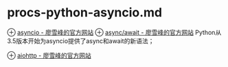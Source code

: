 # procs-python-asyncio.md
⊕ [asyncio - 廖雪峰的官方网站](https://www.liaoxuefeng.com/wiki/0014316089557264a6b348958f449949df42a6d3a2e542c000/001432090954004980bd351f2cd4cc18c9e6c06d855c498000)
⊕ [async/await - 廖雪峰的官方网站](https://www.liaoxuefeng.com/wiki/0014316089557264a6b348958f449949df42a6d3a2e542c000/00144661533005329786387b5684be385062a121e834ac7000)
    Python从3.5版本开始为asyncio提供了async和await的新语法；

⊕ [aiohttp - 廖雪峰的官方网站](https://www.liaoxuefeng.com/wiki/0014316089557264a6b348958f449949df42a6d3a2e542c000/0014320981492785ba33cc96c524223b2ea4e444077708d000)
    